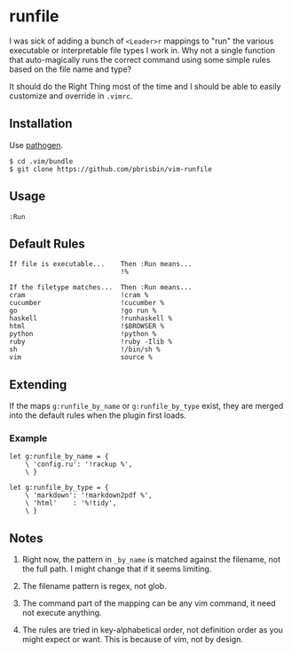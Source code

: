 # runfile

I was sick of adding a bunch of `<Leader>r` mappings to "run" the 
various executable or interpretable file types I work in. Why not a 
single function that auto-magically runs the correct command using some 
simple rules based on the file name and type?

It should do the Right Thing most of the time and I should be able to 
easily customize and override in `.vimrc`.

## Installation

Use [pathogen][].

```
$ cd .vim/bundle
$ git clone https://github.com/pbrisbin/vim-runfile
```

[pathogen]: https://github.com/tpope/vim-pathogen

## Usage

```vim
:Run
```

## Default Rules

```
If file is executable...    Then :Run means...
                            !%

If the filetype matches...  Then :Run means...
cram                        !cram %
cucumber                    !cucumber %
go                          !go run %
haskell                     !runhaskell %
html                        !$BROWSER %
python                      !python %
ruby                        !ruby -Ilib %
sh                          !/bin/sh %
vim                         source %
```
## Extending

If the maps `g:runfile_by_name` or `g:runfile_by_type` exist, they are 
merged into the default rules when the plugin first loads.

### Example

```vim
let g:runfile_by_name = {
    \ 'config.ru': '!rackup %',
    \ }

let g:runfile_by_type = {
    \ 'markdown': '!markdown2pdf %',
    \ 'html'    : '%!tidy',
    \ }
```

## Notes

1. Right now, the pattern in `_by_name` is matched against the filename, 
   not the full path. I might change that if it seems limiting.

2. The filename pattern is regex, not glob.

3. The command part of the mapping can be any vim command, it need not 
   execute anything.

4. The rules are tried in key-alphabetical order, not definition order as you
   might expect or want. This is because of vim, not by design.

